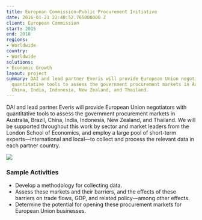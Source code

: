 ```yaml
---
title: European Commission—Public Procurement Initiative
date: 2016-01-21 22:40:52.765000000 Z
client: European Commission
start: 2015
end: 2018
regions:
- Worldwide
country:
- Worldwide
solutions:
- Economic Growth
layout: project
summary: DAI and lead partner Everis will provide European Union negotiators with
  quantitative tools to assess the government procurement markets in Australia, Brazil,
  China, India, Indonesia, New Zealand, and Thailand.
---
```


DAI and lead partner Everis will provide European Union negotiators with quantitative tools to assess the government procurement markets in Australia, Brazil, China, India, Indonesia, New Zealand, and Thailand. We will be supported throughout this work by sector and market leaders from the London School of Economics, and employ a large pool of short-term experts—international and local—to collect and process the relevant data in each partner country.

![][1]

### Sample Activities

* Develop a methodology for collecting data.
* Assess these markets and their barriers, and the effects of these barriers on trade flows, GDP, and related policy—among other effects.
* Determine the potential for opening these procurement markets for European Union businesses.

[1]: https://assetify-dai.com/projects/EC-Procurement-webpage.jpg
